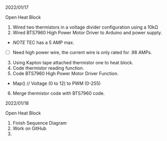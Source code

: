 2022/01/17

Open Heat Block

1. Wired two thermistors in a voltage divider configuration using a 10kΩ
2. Wired BTS7960 High Power Motor Driver to Arduino and power supply.
- *NOTE* TEC has a 5 AMP max.
- [ ] Need high power wire, the current wire is only rated for .98 AMPs.
3. Using Kapton tape attached thermistor one to heat block.
4. Code thermistor reading function.
5. Code BTS7960 High Power Motor Driver Function.
- Map() // Voltage (0 to 12) to PWM (0-255)
6. Merge thermistor code with BTS7960 code.

2022/01/18

Open Heat Block

1. Finish Sequence Diagram
2. Work on GitHub
3.
